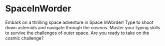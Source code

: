 # SpaceInWorder
Embark on a thrilling space adventure in Space InWorder! Type to shoot down asteroids and navigate through the cosmos. Master your typing skills to survive the challenges of outer space. Are you ready to take on the cosmic challenge?
